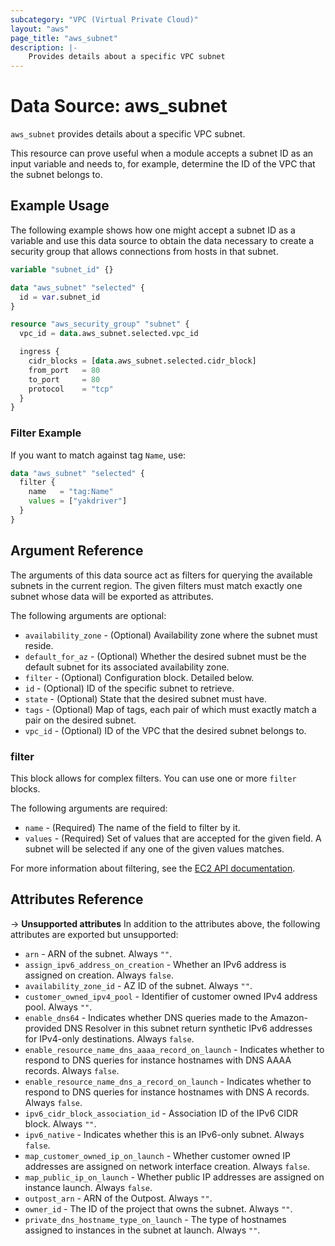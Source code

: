 ```yaml
---
subcategory: "VPC (Virtual Private Cloud)"
layout: "aws"
page_title: "aws_subnet"
description: |-
    Provides details about a specific VPC subnet
---
```


# Data Source: aws_subnet

`aws_subnet` provides details about a specific VPC subnet.

This resource can prove useful when a module accepts a subnet ID as an input variable and needs to, for example, determine the ID of the VPC that the subnet belongs to.

## Example Usage

The following example shows how one might accept a subnet ID as a variable and use this data source to obtain the data necessary to create a security group that allows connections from hosts in that subnet.

```terraform
variable "subnet_id" {}

data "aws_subnet" "selected" {
  id = var.subnet_id
}

resource "aws_security_group" "subnet" {
  vpc_id = data.aws_subnet.selected.vpc_id

  ingress {
    cidr_blocks = [data.aws_subnet.selected.cidr_block]
    from_port   = 80
    to_port     = 80
    protocol    = "tcp"
  }
}
```

### Filter Example

If you want to match against tag `Name`, use:

```terraform
data "aws_subnet" "selected" {
  filter {
    name   = "tag:Name"
    values = ["yakdriver"]
  }
}
```

## Argument Reference

The arguments of this data source act as filters for querying the available subnets in the current region. The given filters must match exactly one subnet whose data will be exported as attributes.

The following arguments are optional:

* `availability_zone` - (Optional) Availability zone where the subnet must reside.
* `default_for_az` - (Optional) Whether the desired subnet must be the default subnet for its associated availability zone.
* `filter` - (Optional) Configuration block. Detailed below.
* `id` - (Optional) ID of the specific subnet to retrieve.
* `state` - (Optional) State that the desired subnet must have.
* `tags` - (Optional) Map of tags, each pair of which must exactly match a pair on the desired subnet.
* `vpc_id` - (Optional) ID of the VPC that the desired subnet belongs to.

### filter

This block allows for complex filters. You can use one or more `filter` blocks.

The following arguments are required:

* `name` - (Required) The name of the field to filter by it.
* `values` - (Required) Set of values that are accepted for the given field. A subnet will be selected if any one of the given values matches.

For more information about filtering, see the [EC2 API documentation][describe-subnets].

## Attributes Reference

->  **Unsupported attributes**
In addition to the attributes above, the following attributes are exported but unsupported:

* `arn` - ARN of the subnet. Always `""`.
* `assign_ipv6_address_on_creation` - Whether an IPv6 address is assigned on creation. Always `false`.
* `availability_zone_id` - AZ ID of the subnet. Always `""`.
* `customer_owned_ipv4_pool` - Identifier of customer owned IPv4 address pool. Always `""`.
* `enable_dns64` - Indicates whether DNS queries made to the Amazon-provided DNS Resolver in this subnet return synthetic IPv6 addresses for IPv4-only destinations. Always `false`.
* `enable_resource_name_dns_aaaa_record_on_launch` - Indicates whether to respond to DNS queries for instance hostnames with DNS AAAA records. Always `false`.
* `enable_resource_name_dns_a_record_on_launch` - Indicates whether to respond to DNS queries for instance hostnames with DNS A records. Always `false`.
* `ipv6_cidr_block_association_id` - Association ID of the IPv6 CIDR block. Always `""`.
* `ipv6_native` - Indicates whether this is an IPv6-only subnet. Always `false`.
* `map_customer_owned_ip_on_launch` - Whether customer owned IP addresses are assigned on network interface creation. Always `false`.
* `map_public_ip_on_launch` - Whether public IP addresses are assigned on instance launch. Always `false`.
* `outpost_arn` - ARN of the Outpost. Always `""`.
* `owner_id` - The ID of the project that owns the subnet. Always `""`.
* `private_dns_hostname_type_on_launch` - The type of hostnames assigned to instances in the subnet at launch. Always `""`.

[describe-subnets]: https://docs.cloud.croc.ru/en/api/ec2/subnets/DescribeSubnets.html
